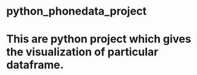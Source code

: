 # python_phonedata_project
# This are python project which gives the visualization of particular dataframe.
